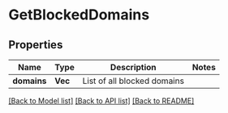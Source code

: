 # GetBlockedDomains

## Properties

Name | Type | Description | Notes
------------ | ------------- | ------------- | -------------
**domains** | **Vec<String>** | List of all blocked domains | 

[[Back to Model list]](../README.md#documentation-for-models) [[Back to API list]](../README.md#documentation-for-api-endpoints) [[Back to README]](../README.md)


